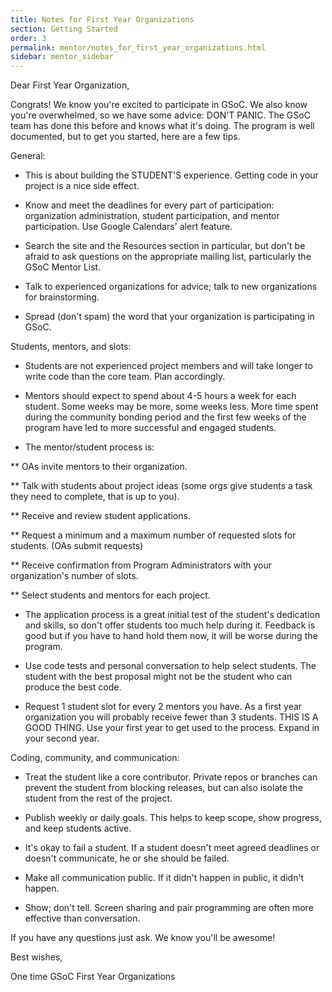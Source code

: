 ```yaml
---
title: Notes for First Year Organizations
section: Getting Started
order: 3
permalink: mentor/notes_for_first_year_organizations.html
sidebar: mentor_sidebar
---
```


Dear First Year Organization,

Congrats! We know you're excited to participate in GSoC. We also know you're overwhelmed, so we have some advice: DON'T PANIC. The GSoC team has done this before and knows what it's doing. The program is well documented, but to get you started, here are a few tips.

General:

* This is about building the STUDENT'S experience. Getting code in your project is a nice side effect.

* Know and meet the deadlines for every part of participation: organization administration, student participation, and mentor participation. Use Google Calendars' alert feature.

* Search the site and the Resources section in particular, but don't be afraid to ask questions on the appropriate mailing list, particularly the GSoC Mentor List.

* Talk to experienced organizations for advice; talk to new organizations for brainstorming.

* Spread (don't spam) the word that your organization is participating in GSoC.

Students, mentors, and slots:

* Students are not experienced project members and will take longer to write code than the core team. Plan accordingly.

* Mentors should expect to spend about 4-5 hours a week for each student. Some weeks may be more, some weeks less. More time spent during the community bonding period and the first few weeks of the program have led to more successful and engaged students. 

* The mentor/student process is:

** OAs invite mentors to their organization.

** Talk with students about project ideas (some orgs give students a task they need to complete, that is up to you).

** Receive and review student applications.

** Request a minimum and a maximum number of requested slots for students. (OAs submit requests)

** Receive confirmation from Program Administrators with your organization's number of slots.

** Select students and mentors for each project.

* The application process is a great initial test of the student's dedication and skills, so don't offer students too much help during it. Feedback is good but if you have to hand hold them now, it will be worse during the program.

* Use code tests and personal conversation to help select students. The student with the best proposal might not be the student who can produce the best code.

* Request 1 student slot for every 2 mentors you have. As a first year organization you will probably receive fewer than 3 students. THIS IS A GOOD THING. Use your first year to get used to the process. Expand in your second year.

Coding, community, and communication:

* Treat the student like a core contributor. Private repos or branches can prevent the student from blocking releases, but can also isolate the student from the rest of the project.

* Publish weekly or daily goals. This helps to keep scope, show progress, and keep students active.

* It's okay to fail a student. If a student doesn't meet agreed deadlines or doesn't communicate, he or she should be failed.

* Make all communication public. If it didn't happen in public, it didn't happen.

* Show; don't tell. Screen sharing and pair programming are often more effective than conversation.

If you have any questions just ask. We know you'll be awesome!

Best wishes,

One time GSoC First Year Organizations


